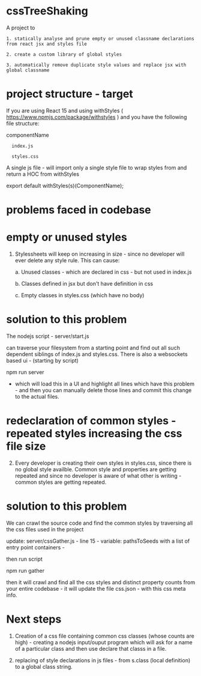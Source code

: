 # cssTreeShaking

A project to 
    
    1. statically analyse and prune empty or unused classname declarations from react jsx and styles file
    
    2. create a custom library of global styles
    
    3. automatically remove duplicate style values and replace jsx with global classname


# project structure - target

If you are using React 15 and using withStyles ( https://www.npmjs.com/package/withstyles ) and you have the following file structure:

   componentName
   
      index.js
      
      styles.css
      
      
A single js file - will import only a single style file to wrap styles from and return a HOC from withStyles

  export default withStyles(s)(ComponentName);
  
  

# problems faced in codebase

# empty or unused styles

1. Stylessheets will keep on increasing in size - since no developer will ever delete any style rule. This can cause:

   a. Unused classes  - which are declared in css - but not used in index.js
   
   b. Classes defined in jsx but don't have definition in css 
   
   c. Empty classes in styles.css (which have no body)

# solution to this problem

The nodejs script - server/start.js
 
 can traverse your filesystem from a starting point and find out all such dependent siblings of index.js and styles.css.
There is also a websockets based ui - (starting by script)

npm run server

- which will load this in a UI and highlight all lines which have this problem - and then you can manually delete those lines and commit this change to the actual files.



# redeclaration of common styles - repeated styles increasing the css file size

2. Every developer is creating their own styles in styles.css, since there is no global style availble. Common style and properties are getting repeated and since no developer is aware of what other is writing - common styles are getting repeated.


# solution to this problem

We can crawl the source code and find the common styles by traversing all the css files used in the project


update: server/cssGather.js  - line 15 - variable: pathsToSeeds with a list of entry point containers - 

then run script

npm run gather

 then it will crawl and find all the css styles and distinct property counts from your entire codebase - it will update the file css.json - with this css meta info.

# Next steps

1. Creation of a css file containing common css classes (whose counts are high) - creating a nodejs input/ouput program which will ask for a name of a particular class and then use declare that classs in a file.

2. replacing of style declarations in js files - from s.class (local definition) to a global class string.
 
 
   
   
  

